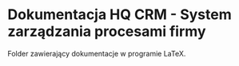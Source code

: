 # Dokumentacja HQ CRM - System zarządzania procesami firmy
Folder zawierający dokumentacje w programie LaTeX.
